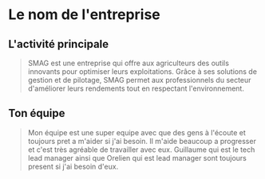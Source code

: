 # Le nom de l'entreprise

## L'activité principale

> SMAG est une entreprise qui offre aux agriculteurs des outils innovants pour optimiser leurs exploitations.
> Grâce à ses solutions de gestion et de pilotage, SMAG permet aux professionnels du secteur d'améliorer leurs rendements tout en respectant l'environnement.

## Ton équipe

> Mon équipe est une super equipe avec que des gens à l'écoute et toujours pret a m'aider si j'ai besoin. Il m'aide beaucoup a progresser et c'est très agréable de travailler avec eux.
> Guillaume qui est le tech lead manager ainsi que Orelien qui est lead manager sont toujours present si j'ai besoin d'eux.
